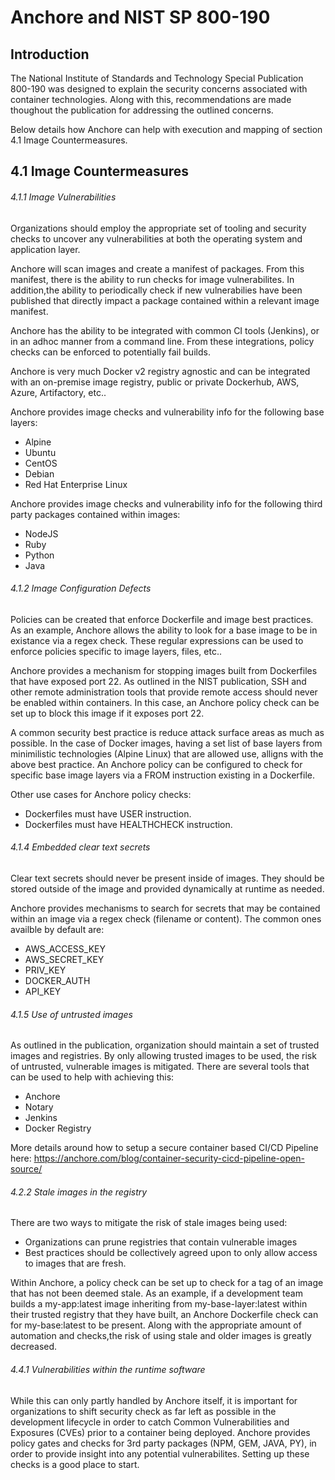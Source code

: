 # Anchore and NIST SP 800-190

## Introduction

The National Institute of Standards and Technology Special Publication 800-190 was designed to explain the security concerns associated with container technologies. Along with this, recommendations are made thoughout the publication for addressing the outlined concerns. 

Below details how Anchore can help with execution and mapping of section 4.1 Image Countermeasures.

## 4.1 Image Countermeasures

###### 4.1.1 Image Vulnerabilities

Organizations should employ the appropriate set of tooling and security checks to uncover any vulnerabilities at both the operating system and application layer. 

Anchore will scan images and create a manifest of packages. From this manifest, there is the ability to run checks for image vulnerabilites. In addition,the ability to periodically check if new vulnerabilies have been published that directly impact a package contained within a relevant image manifest. 

Anchore has the ability to be integrated with common CI tools (Jenkins), or in an adhoc manner from a command line. From these integrations, policy checks can be enforced to potentially fail builds. 

Anchore is very much Docker v2 registry agnostic and can be integrated with an on-premise image registry, public or private Dockerhub, AWS, Azure, Artifactory, etc..

Anchore provides image checks and vulnerability info for the following base layers:

- Alpine
- Ubuntu
- CentOS
- Debian
- Red Hat Enterprise Linux

Anchore provides image checks and vulnerability info for the following third party packages contained within images:

- NodeJS
- Ruby
- Python
- Java


###### 4.1.2 Image Configuration Defects

Policies can be created that enforce Dockerfile and image best practices. As an example, Anchore allows the ability to look for a base image to be in existance via a regex check. These regular expressions can be used to enforce policies specific to image layers, files, etc..

Anchore provides a mechanism for stopping images built from Dockerfiles that have exposed port 22. As outlined in the NIST publication, SSH and other remote administration tools that provide remote access should never be enabled within containers. In this case, an Anchore policy check can be set up to block this image if it exposes port 22.

A common security best practice is reduce attack surface areas as much as possible. In the case of Docker images, having a set list of base layers from minimilistic technologies (Alpine Linux) that are allowed use, alligns with the above best practice. An Anchore policy can be configured to check for specific base image layers via a FROM instruction existing in a Dockerfile. 

Other use cases for Anchore policy checks:

- Dockerfiles must have USER instruction.
- Dockerfiles must have HEALTHCHECK instruction.


###### 4.1.4 Embedded clear text secrets

Clear text secrets should never be present inside of images. They should be stored outside of the image and provided dynamically at runtime as needed. 

Anchore provides mechanisms to search for secrets that may be contained within an image via a regex check (filename or content). The common ones availble by default are:

- AWS_ACCESS_KEY
- AWS_SECRET_KEY
- PRIV_KEY
- DOCKER_AUTH
- API_KEY

###### 4.1.5 Use of untrusted images

As outlined in the publication, organization should maintain a set of trusted images and registries. By only allowing trusted images to be used, the risk of untrusted, vulnerable images is mitigated. There are several tools that can be used to help with achieving this: 

- Anchore
- Notary
- Jenkins
- Docker Registry

More details around how to setup a secure container based CI/CD Pipeline here: https://anchore.com/blog/container-security-cicd-pipeline-open-source/

###### 4.2.2 Stale images in the registry

There are two ways to mitigate the risk of stale images being used: 

- Organizations can prune registries that contain vulnerable images
- Best practices should be collectively agreed upon to only allow access to images that are fresh. 

Within Anchore, a policy check can be set up to check for a tag of an image that has not been deemed stale. As an example, if a development team builds a my-app:latest image inheriting from my-base-layer:latest within their trusted registry that they have built, an Anchore Dockerfile check can for my-base:latest to be present. Along with the appropriate amount of automation and checks,the risk of using stale and older images is greatly decreased.  

###### 4.4.1 Vulnerabilities within the runtime software

While this can only partly handled by Anchore itself, it is important for organizations to shift security check as far left as possible in the development lifecycle in order to catch Common Vulnerabilities and Exposures (CVEs) prior to a container being deployed. Anchore provides policy gates and checks for 3rd party packages (NPM, GEM, JAVA, PY), in order to provide insight into any potential vulnerabilites. Setting up these checks is a good place to start. 